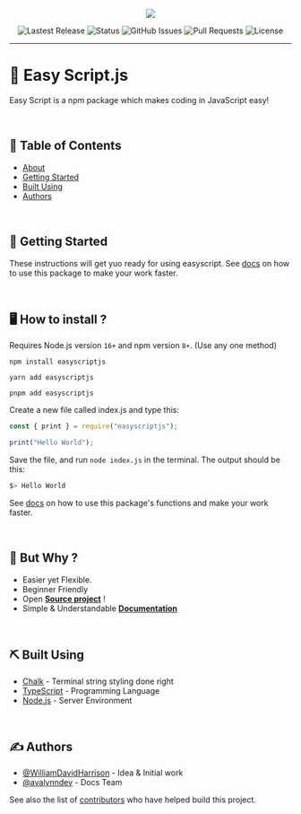 <p align="center">
  <img src="https://images.easyscript.dev/banner.png" />
</p>

<p align="center">
  <img alt="Lastest Release" src="https://img.shields.io/github/v/release/easyscriptjs/easyscript?style=for-the-badge" />
  <img alt="Status" src="https://img.shields.io/badge/status-active-success.svg?style=for-the-badge" />
  <img alt="GitHub Issues" src="https://img.shields.io/github/issues/EasyScriptJS/EasyScript.svg?style=for-the-badge" />
  <img alt="Pull Requests" src="https://img.shields.io/github/issues-pr/EasyScriptJS/EasyScript.svg?style=for-the-badge" />
  <img alt="License" src="https://img.shields.io/badge/license-%20Creative%20Commons-blue?style=for-the-badge" />
</p>

---

# 🔻 Easy Script.js<a name = "about"></a>

Easy Script is a npm package which makes coding in JavaScript easy!

<br />

## 📝 Table of Contents

- [About](#about)
- [Getting Started](#getting_started)
- [Built Using](#built_using)
- [Authors](#authors)

<br />

## 🏁 Getting Started <a name = "getting_started"></a>

These instructions will get yuo ready for using easyscript. See [docs](https://docs.easyscript.dev) on how to use this package to make your work faster.

<br />

## 🖥️ How to install ?

Requires Node.js version `16+` and npm version `8+`.
(Use any one method)

```
npm install easyscriptjs
```

```
yarn add easyscriptjs
```

```
pnpm add easyscriptjs
```

Create a new file called index.js and type this:

```js
const { print } = require("easyscriptjs");

print("Hello World");
```

Save the file, and run `node index.js` in the terminal. The output should be this:

```bash
$> Hello World
```

See [docs](https://docs.easyscript.dev) on how to use this package's functions and make your work faster.

<br />

## 🤔 But Why ?

- Easier yet Flexible.
- Beginner Friendly
- Open **[Source project](https://github.com/EasyScriptJS/EasyScript)** !
- Simple & Understandable **[Documentation](https://docs.easyscript.dev)**

<br />

## ⛏️ Built Using <a name = "built_using"></a>

- [Chalk](https://www.mongodb.com/) - Terminal string styling done right
- [TypeScript](https://www.typescriptlang.org) - Programming Language
- [Node.js](https://nodejs.org) - Server Environment

<br />

## ✍️ Authors <a name = "authors"></a>

- [@WilliamDavidHarrison](https://github.com/WilliamDavidHarrison) - Idea & Initial work
- [@avalynndev](https://github.com/avalynndev) - Docs Team

See also the list of [contributors](https://github.com/EasyScriptJS/EasyScript/contributors) who have helped build this project.